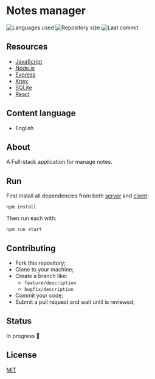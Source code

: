 # Notes manager

![Languages used](https://img.shields.io/github/languages/count/isadfrn/notes-manager?style=flat-square)
![Repository size](https://img.shields.io/github/repo-size/isadfrn/notes-manager?style=flat-square)
![Last commit](https://img.shields.io/github/last-commit/isadfrn/notes-manager?style=flat-square)

## Resources

- [JavaScript](https://developer.mozilla.org/pt-BR/docs/Web/JavaScript)
- [Node.js](https://nodejs.org/)
- [Express](https://expressjs.com/)
- [Knex](https://knexjs.org/)
- [SQLite](https://www.sqlite.org/index.html)
- [React](https://reactjs.org/)

## Content language

- English

## About

A Full-stack application for manage notes.

## Run

First install all dependencies from both [server](./server/) and [client](./client/):

```
npm install
```

Then run each with:

```
npm run start
```

## Contributing

- Fork this repository;
- Clone to your machine;
- Create a branch like:
  - `feature/description`
  - `bugfix/description`
- Commit your code;
- Submit a pull request and wait until is reviewed;

## Status

In progress 🚧

## License

[MIT](./LICENSE)
